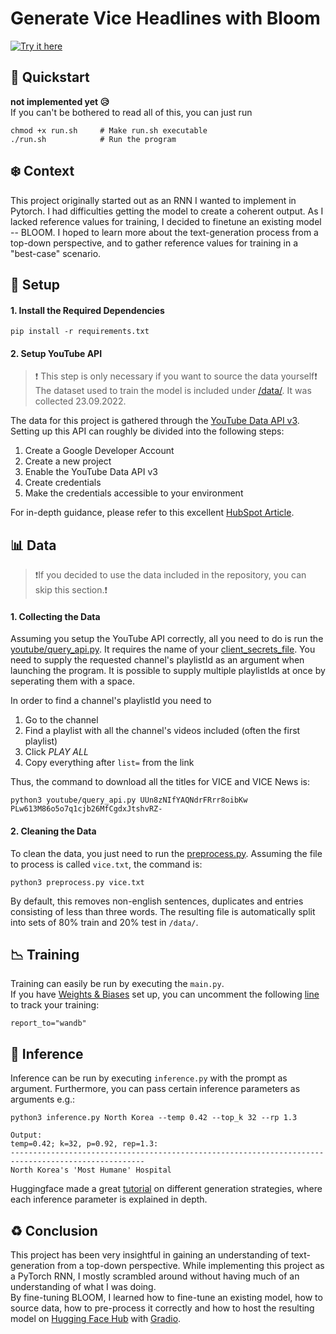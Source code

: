 # Generate Vice Headlines with Bloom
[![Try it here](https://img.shields.io/badge/%F0%9F%A4%97-Try%20it%20here!-yellow)](https://huggingface.co/spaces/marcderbauer/vice-headlines)
  
## :runner: Quickstart
  <b> not implemented yet :disappointed_relieved:</b>  
  If you can't be bothered to read all of this, you can just run
  ```
  chmod +x run.sh     # Make run.sh executable
  ./run.sh            # Run the program
  ```

## :snowflake: Context
This project originally started out as an RNN I wanted to implement in Pytorch. 
I had difficulties getting the model to create a coherent output. As I lacked reference values for training, I decided to finetune an existing model -- BLOOM. I hoped to learn more about the text-generation process from a top-down perspective, and to gather reference values for training in a "best-case" scenario.    
  
  
## :robot: Setup
#### 1. Install the Required Dependencies  
    pip install -r requirements.txt
#### 2. Setup YouTube API
  > :heavy_exclamation_mark: This step is only necessary if you want to source the data yourself:heavy_exclamation_mark:   
  The dataset used to train the model is included under [/data/](/data/). It was collected 23.09.2022.  
    
  The data for this project is gathered through the [YouTube Data API v3](https://developers.google.com/youtube/v3).
  Setting up this API can roughly be divided into the following steps:  
  <ol>  
    <li>Create a Google Developer Account
    <li>Create a new project
    <li>Enable the YouTube Data API v3
    <li>Create credentials
    <li>Make the credentials accessible to your environment 
  </ol>  
    
  For in-depth guidance, please refer to this excellent [HubSpot Article](https://blog.hubspot.com/website/how-to-get-youtube-api-key).   
  
  
## :bar_chart: Data
> :heavy_exclamation_mark:If you decided to use the data included in the repository, you can skip this section.:heavy_exclamation_mark:  

#### 1. Collecting the Data  
  Assuming you setup the YouTube API correctly, all you need to do is run the [youtube/query_api.py](youtube/query_api.py). 
  It requires the name of your [client_secrets_file](https://github.com/marcderbauer/bloom/blob/27b80f7fbe63f463ca9941cb23454d78e55fed4b/youtube/query_api.py#L24).
  You need to supply the requested channel's playlistId as an argument when launching the program. It is possible to supply multiple playlistIds at once by seperating them with a space.    
  
  In order to find a channel's playlistId you need to  
  <ol>
    <li>Go to the channel
    <li>Find a playlist with all the channel's videos included (often the first playlist)
    <li>Click <em>PLAY ALL</em>
    <li>Copy everything after <code>list=</code> from the link
  </ol>

  Thus, the command to download all the titles for VICE and VICE News is:
  ```
  python3 youtube/query_api.py UUn8zNIfYAQNdrFRrr8oibKw PLw613M86o5o7q1cjb26MfCgdxJtshvRZ-
  ```

  
#### 2. Cleaning the Data  
  To clean the data, you just need to run the [preprocess.py](preprocess.py).
  Assuming the file to process is called <code>vice.txt</code>, the command is:
  ```
  python3 preprocess.py vice.txt
  ```
  By default, this removes non-english sentences, duplicates and entries consisting of less than three words.
  The resulting file is automatically split into sets of 80% train and 20% test in <code>/data/</code>.
    
## :chart_with_downwards_trend: Training
  Training can easily be run by executing the <code>main.py</code>.  
  If you have [Weights & Biases](https://wandb.ai) set up, you can uncomment the following [line](https://github.com/marcderbauer/bloom/blob/27b80f7fbe63f463ca9941cb23454d78e55fed4b/main.py#L72) to track your training:
  ```
  report_to="wandb"
  ```

## :moyai: Inference
  Inference can be run by executing <code>inference.py</code> with the prompt as argument. Furthermore, you can pass certain inference parameters as arguments e.g.:
  ```
  python3 inference.py North Korea --temp 0.42 --top_k 32 --rp 1.3
  
  Output:
  temp=0.42; k=32, p=0.92, rep=1.3:
  ----------------------------------------------------------------------------------------------------
  North Korea's 'Most Humane' Hospital
  ```
  Huggingface made a great [tutorial](https://huggingface.co/blog/how-to-generate) on different generation strategies, where each inference parameter is explained in depth.

## :recycle: Conclusion
  This project has been very insightful in gaining an understanding of text-generation from a top-down perspective. While implementing this project as a PyTorch RNN, I mostly scrambled around without having much of an understanding of what I was doing.  
  By fine-tuning BLOOM, I learned how to fine-tune an existing model, how to source data, how to pre-process it correctly and how to host the resulting model on [Hugging Face Hub](https://huggingface.co/spaces/marcderbauer/vice-headlines) with [Gradio](https://gradio.app/).
